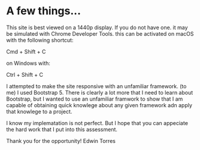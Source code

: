 # A few things...

This site is best viewed on a 1440p display. If you do not have one. it may be simulated with Chrome Developer Tools. this can be activated on macOS with the following shortcut:

Cmd + Shift + C

on Windows with:

Ctrl + Shift + C

I attempted to make the site responsive with an unfamiliar framework. (to me) I used Bootstrap 5. There is clearly a lot more that I need to learn about Bootstrap, but I wanted to use an unfamiliar framwork to show that I am capable of obtaining quick knowlege about any given framework adn apply that knowlege to a project.

I know my implematation is not perfect. But I hope that you can appeciate the hard work that I put into this assessment.

Thank you for the opportunity!
Edwin Torres
